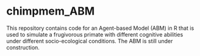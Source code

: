 # chimpmem_ABM

This repository contains code for an Agent-based Model (ABM) in R that is used to simulate a frugivorous primate with different cognitive abilities under different socio-ecological conditions. The ABM is still under construction.
